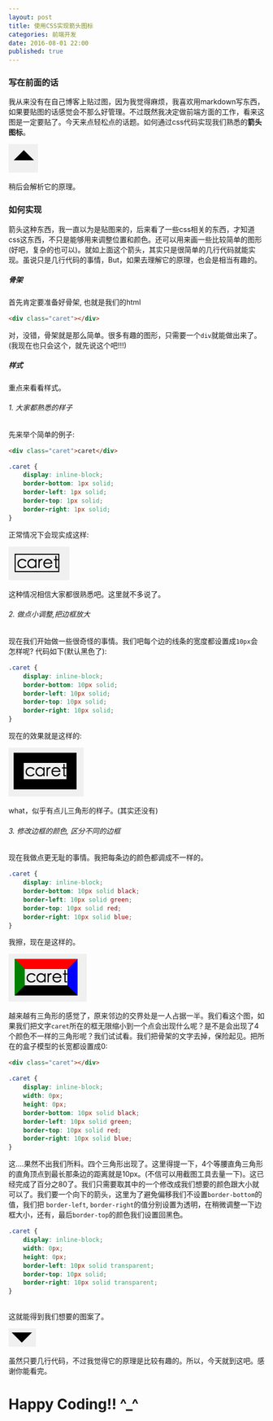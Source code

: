 ```yaml
---
layout: post
title: 使用CSS实现箭头图标
categories: 前端开发
date: 2016-08-01 22:00
published: true
---
```


### 写在前面的话
我从来没有在自己博客上贴过图，因为我觉得麻烦，我喜欢用markdown写东西，如果要贴图的话感觉会不那么好管理。不过既然我决定做前端方面的工作，看来这图是一定要贴了。今天来点轻松点的话题。如何通过css代码实现我们熟悉的**箭头图标**。

![caret](image/caret.jpg)

稍后会解析它的原理。

### 如何实现

箭头这种东西，我一直以为是贴图来的，后来看了一些css相关的东西，才知道css这东西，不只是能够用来调整位置和颜色。还可以用来画一些比较简单的图形(好吧，复杂的也可以)。就如上面这个箭头，其实只是很简单的几行代码就能实现。虽说只是几行代码的事情，But，如果去理解它的原理，也会是相当有趣的。


##### 骨架
首先肯定要准备好骨架, 也就是我们的html

``` html
<div class="caret"></div>
```

对，没错，骨架就是那么简单。很多有趣的图形，只需要一个`div`就能做出来了。(我现在也只会这个，就先说这个吧!!!)


##### 样式

重点来看看样式。

###### 1. 大家都熟悉的样子
先来举个简单的例子:

``` html
<div class="caret">caret</div>
```

``` css
.caret {
	display: inline-block;
    border-bottom: 1px solid;
    border-left: 1px solid;
    border-top: 1px solid;
    border-right: 1px solid;
}
```

正常情况下会现实成这样:

![border 1px](image/border_1px.png)


这种情况相信大家都很熟悉吧。这里就不多说了。


###### 2. 做点小调整,把边框放大
现在我们开始做一些很奇怪的事情。我们吧每个边的线条的宽度都设置成`10px`会怎样呢?
代码如下(默认黑色了):

``` css
.caret {
	display: inline-block;
    border-bottom: 10px solid;
    border-left: 10px solid;
    border-top: 10px solid;
    border-right: 10px solid;
}
```

现在的效果就是这样的:

![border 10px](image/border_10px.png)

what，似乎有点儿三角形的样子。(其实还没有)

###### 3. 修改边框的颜色, 区分不同的边框

现在我做点更无耻的事情。我把每条边的颜色都调成不一样的。

``` css
.caret {
	display: inline-block;
    border-bottom: 10px solid black;
    border-left: 10px solid green;
    border-top: 10px solid red;
    border-right: 10px solid blue;
}
```

我擦，现在是这样的。

![border colorful](image/border_colorful.png)

越来越有三角形的感觉了，原来邻边的交界处是一人占据一半。我们看这个图，如果我们把文字`caret`所在的框无限缩小到一个点会出现什么呢？是不是会出现了4个颜色不一样的三角形呢？我们试试看。我们把骨架的文字去掉，保险起见。把所在的盒子模型的长宽都设置成0:

``` html
<div class="caret"></div>
```

``` css
.caret {
	display: inline-block;
	width: 0px;
	height: 0px;
    border-bottom: 10px solid black;
    border-left: 10px solid green;
    border-top: 10px solid red;
    border-right: 10px solid blue;
}
```

这....果然不出我们所料。四个三角形出现了。这里得提一下，4个等腰直角三角形的直角顶点到最长那条边的距离就是10px。(不信可以用截图工具去量一下)。这已经完成了百分之80了。我们只需要取其中的一个修改成我们想要的颜色跟大小就可以了。我们要一个向下的箭头，这里为了避免偏移我们不设置`border-bottom`的值，我们把 `border-left`, `border-right`的值分别设置为透明，在稍微调整一下边框大小，还有，最后`border-top`的颜色我们设置回黑色。

``` css
.caret {
	display: inline-block;
	width: 0px;
	height: 0px;
    border-left: 10px solid transparent;
    border-top: 10px solid;
    border-right: 10px solid transparent;
}
 
```

这就能得到我们想要的图案了。

![finish](image/finish.png)

虽然只要几行代码，不过我觉得它的原理是比较有趣的。所以，今天就到这吧。感谢你能看完。


# Happy Coding!! ^_^
